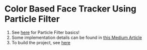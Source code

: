 # Color Based Face Tracker Using Particle Filter
1. See [here](https://ricoruotongjia.medium.com/an-easy-to-implement-face-tracker-using-particle-filtering-part-1-8c91971c78db) for Particle Filter basics!
2. Some implementation details can be found in [this Medium Article](https://ricoruotongjia.medium.com/an-easy-to-implement-face-tracker-using-particle-filtering-part-2-951ee80872a4)
3. To build the project, see [here](../README.md)
